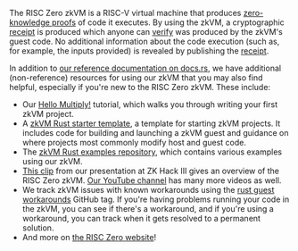 The RISC Zero zkVM is a RISC-V virtual machine that produces
[zero-knowledge proofs](https://en.wikipedia.org/wiki/Zero-knowledge_proof)
of code it executes. By using the zkVM, a cryptographic
[receipt](receipt::Receipt) is produced which anyone can [verify](Receipt::verify)
was produced by the zkVM's guest code. No additional information about the
code execution (such as, for example, the inputs provided) is revealed by
publishing the [receipt](receipt::Receipt).

In addition to [our reference documentation on docs.rs](https://docs.rs/risc0-zkvm), we have
additional (non-reference) resources for using our zkVM that you may also
find helpful, especially if you're new to the RISC Zero zkVM. These include:

* Our [Hello Multiply!](https://www.risczero.com/docs/examples/hello_multiply)
tutorial, which walks you through writing your first zkVM project.
* A [zkVM Rust starter template](https://github.com/risc0/risc0-rust-starter),
a template for starting zkVM projects. It includes code for building and
launching a zkVM guest and guidance on where projects most commonly modify
host and guest code.
* The [zkVM Rust examples repository](https://github.com/risc0/risc0-rust-examples),
which contains various examples using our zkVM.
* [This clip](https://youtu.be/cLqFvhmXiD0) from our presentation at ZK Hack
III gives an overview of the RISC Zero zkVM.
[Our YouTube channel](https://www.youtube.com/@risczero) has many more
videos as well.
* We track zkVM issues with known workarounds using the [rust guest workarounds](https://github.com/risc0/risc0/issues?q=is%3Aissue+is%3Aopen+label%3A%22rust+guest+workarounds%22) GitHub tag. If you're having problems running your code in the zkVM, you can see if there's a workaround, and if you're using a workaround, you can track when it gets resolved to a permanent solution.
* And more on [the RISC Zero website](https://www.risczero.com/)!